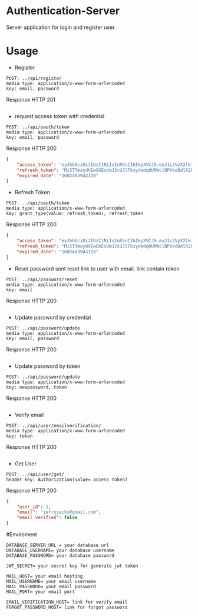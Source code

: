 # Authentication-Server
Server application for login and register user.


# Usage
* Register

```
POST: ../api/register
media type: application/x-www-form-urlencoded
key: email, password
```
Response HTTP 201
```json
```
 
* request access token with credential

```
POST: ../api/oauth/token
media type: application/x-www-form-urlencoded
key: email, password
```
Response HTTP 200
```json
{
    "access_token": "eyJhbGciOiJIUzI1NiIsInR5cCI6IkpXVCJ9.eyJ1c2VyX2lkIjoxLCJpc3N1ZV9kYXRlIjoxNjAyMzk3NTQzMTI4LCJleHBpcmVfZGF0ZSI6MTYwMjQ4Mzk0MzEyOH0=.O8XHwzSNWU7nigh+kcRd5zMZivb1fdF26JcJ33HL7GI=",
    "refresh_token": "Mi5TTmoydVEwOXExUmJJcUJlTkxydmdqOUNWclNPVkdQdlR2UDdLSmVMc3hGZmNCSmI3ZnJJOU5iNjBhMUlod1Zab2ZBandsTVFubHROK1dDS0RheTdXUHNwSk1QN3VxdVZURlJza3djZXpDTVVaemd0LzVjemhSbmdiTnFWNXVia1l2aHBGUWxlcjlDTm9rWjdlNWw3TTh6b0lmQjZTWjQzaWRKTzVBVlRka2s9",
    "expired_date": "1602483943128"
}
```

* Refresh Token
```
POST: ../api/oauth/token
media type: application/x-www-form-urlencoded
key: grant_type(value: refresh_token), refresh_token
```
Response HTTP 200
```json
{
    "access_token": "eyJhbGciOiJIUzI1NiIsInR5cCI6IkpXVCJ9.eyJ1c2VyX2lkIjoxLCJpc3N1ZV9kYXRlIjoxNjAyMzk3NTQzMTI4LCJleHBpcmVfZGF0ZSI6MTYwMjQ4Mzk0MzEyOH0=.O8XHwzSNWU7nigh+kcRd5zMZivb1fdF26JcJ33HL7GI=",
    "refresh_token": "Mi5TTmoydVEwOXExUmJJcUJlTkxydmdqOUNWclNPVkdQdlR2UDdLSmVMc3hGZmNCSmI3ZnJJOU5iNjBhMUlod1Zab2ZBandsTVFubHROK1dDS0RheTdXUHNwSk1QN3VxdVZURlJza3djZXpDTVVaemd0LzVjemhSbmdiTnFWNXVia1l2aHBGUWxlcjlDTm9rWjdlNWw3TTh6b0lmQjZTWjQzaWRKTzVBVlRka2s9",
    "expired_date": "1602483943128"
}
```

* Reset password
sent reset link to user with email. link contain token
```
POST: ../api/password/reset
media type: application/x-www-form-urlencoded
key: email
```
Response HTTP 200
```json
```

* Update password by credential
```
POST: ../api/password/update
media type: application/x-www-form-urlencoded
key: email, password
```
Response HTTP 200
```json
```

* Update password by token
```
POST: ../api/password/update
media type: application/x-www-form-urlencoded
key: newpassword, token
```
Response HTTP 200
```json
```

* Verify email
```
POST: ../api/user/emailverification/
media type: application/x-www-form-urlencoded
key: token
```
Response HTTP 200
```json
```

* Get User
```
POST: ../api/user/get/
header key: Authorization(value= access token)
```
Response HTTP 200
```json
{
    "user_id": 1,
    "email": "jefryjacky@gmail.com",
    "email_verified": false
}
```

#Enviroment

```
DATABASE_SERVER_URL = your database url
DATABASE_USERNAME= your database username
DATABASE_PASSWORD= your database password

JWT_SECRET= your secret key for generate jwt token

MAIL_HOST= your email hosting
MAIL_USERNAME= your email username
MAIL_PASSWORD= your email password
MAIL_PORT= your email port

EMAIL_VERIFICATION_HOST= link for verify email
FORGOT_PASSWORD_HOST= link for forgot password
```
